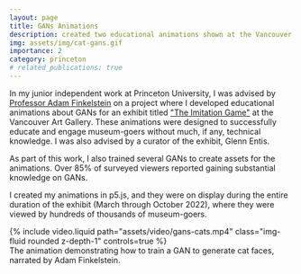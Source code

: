 ```yaml
---
layout: page
title: GANs Animations
description: created two educational animations shown at the Vancouver Art Gallery about GANs
img: assets/img/cat-gans.gif
importance: 2
category: princeton
# related_publications: true
---
```


In my junior independent work at Princeton University, I was advised by [Professor Adam Finkelstein](https://www.cs.princeton.edu/~af/) on a project where I developed educational animations about GANs for an exhibit titled ["The Imitation Game"](https://imitationgameexhibition.ca/) at the Vancouver Art Gallery. These animations were designed to successfully educate and engage museum-goers without much, if any, technical knowledge. I was also advised by a curator of the exhibit, Glenn Entis.

As part of this work, I also trained several GANs to create assets for the animations. Over 85% of surveyed viewers reported
gaining substantial knowledge on GANs.

I created my animations in p5.js, and they were on display during the entire duration of the exhibit (March through October 2022), where they were viewed by hundreds of thousands of museum-goers.

<div class="row">
    <div class="col-sm mt-3 mt-md-0">
        {% include video.liquid path="assets/video/gans-cats.mp4" class="img-fluid rounded z-depth-1" controls=true %}
    </div>
</div>
<div class="caption">
    The animation demonstrating how to train a GAN to generate cat faces, narrated by Adam Finkelstein.
</div>